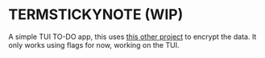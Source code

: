 # TERMSTICKYNOTE (WIP)
A simple TUI TO-DO app, this uses [this other project](https://github.com/lvzrr/Proyects/tree/main/ObfusKey) to encrypt the data. It only works using flags for now, working on the TUI.
